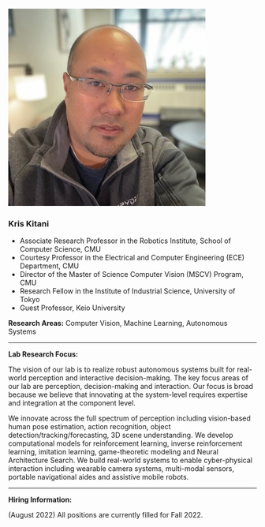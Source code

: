 ![headshot](kitani_kris.jpg)

### Kris Kitani  

* Associate Research Professor in the Robotics Institute, School of Computer Science, CMU
* Courtesy Professor in the Electrical and Computer Engineering (ECE) Department, CMU
* Director of the Master of Science Computer Vision (MSCV) Program, CMU  
* Research Fellow in the Institute of Industrial Science, University of Tokyo  
* Guest Professor, Keio University
    
**Research Areas:** Computer Vision, Machine Learning, Autonomous Systems

***

**Lab Research Focus:**

The vision of our lab is to realize robust autonomous systems built for real-world perception and interactive decision-making.
The key focus areas of our lab are perception, decision-making and interaction.
Our focus is broad because we believe that innovating at the system-level requires expertise and integration at the component level.

We innovate across the full spectrum of perception including vision-based human pose estimation, action recognition, object detection/tracking/forecasting, 3D scene understanding.
We develop computational models for reinforcement learning, inverse reinforcement learning, imitation learning, game-theoretic modeling and Neural Architecture Search.
We build real-world systems to enable cyber-physical interaction including wearable camera systems, multi-modal sensors, portable navigational aides and assistive mobile robots.

***

**Hiring Information:**

(August 2022) All positions are currently filled for Fall 2022. 



